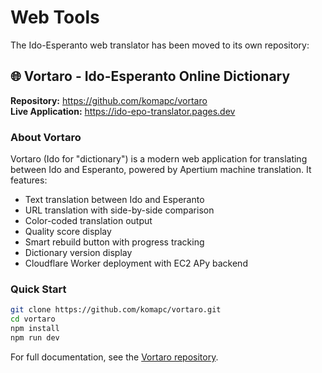 # Web Tools

The Ido-Esperanto web translator has been moved to its own repository:

## 🌐 Vortaro - Ido-Esperanto Online Dictionary

**Repository:** https://github.com/komapc/vortaro  
**Live Application:** https://ido-epo-translator.pages.dev

### About Vortaro

Vortaro (Ido for "dictionary") is a modern web application for translating between Ido and Esperanto, powered by Apertium machine translation. It features:

- Text translation between Ido and Esperanto
- URL translation with side-by-side comparison
- Color-coded translation output
- Quality score display
- Smart rebuild button with progress tracking
- Dictionary version display
- Cloudflare Worker deployment with EC2 APy backend

### Quick Start

```bash
git clone https://github.com/komapc/vortaro.git
cd vortaro
npm install
npm run dev
```

For full documentation, see the [Vortaro repository](https://github.com/komapc/vortaro).

